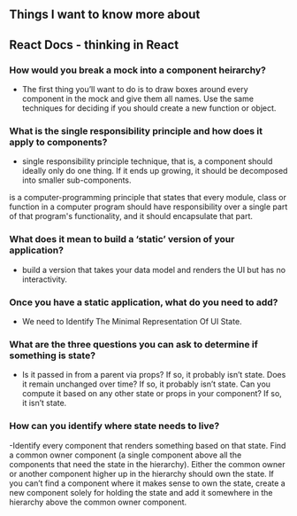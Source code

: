 ## Things I want to know more about
## React Docs - thinking in React
### How would you break a mock into a component heirarchy?
- The first thing you’ll want to do is to draw boxes around every component in the mock and give them all names. Use the same techniques for deciding if you should create a new function or object.

### What is the single responsibility principle and how does it apply to components?
- single responsibility principle technique, that is, a component should ideally only do one thing. If it ends up growing, it should be decomposed into smaller sub-components.

is a computer-programming principle that states that every module, class or function in a computer program should have responsibility over a single part of that program's functionality, and it should encapsulate that part.

### What does it mean to build a ‘static’ version of your application?
- build a version that takes your data model and renders the UI but has no interactivity.

### Once you have a static application, what do you need to add?
- We need to Identify The Minimal Representation Of UI State.

### What are the three questions you can ask to determine if something is state?
- Is it passed in from a parent via props? If so, it probably isn’t state.
Does it remain unchanged over time? If so, it probably isn’t state.
Can you compute it based on any other state or props in your component? If so, it isn’t state.
### How can you identify where state needs to live?
-Identify every component that renders something based on that state.
Find a common owner component (a single component above all the components that need the state in the hierarchy).
Either the common owner or another component higher up in the hierarchy should own the state.
If you can’t find a component where it makes sense to own the state, create a new component solely for holding the state and add it somewhere in the hierarchy above the common owner component.